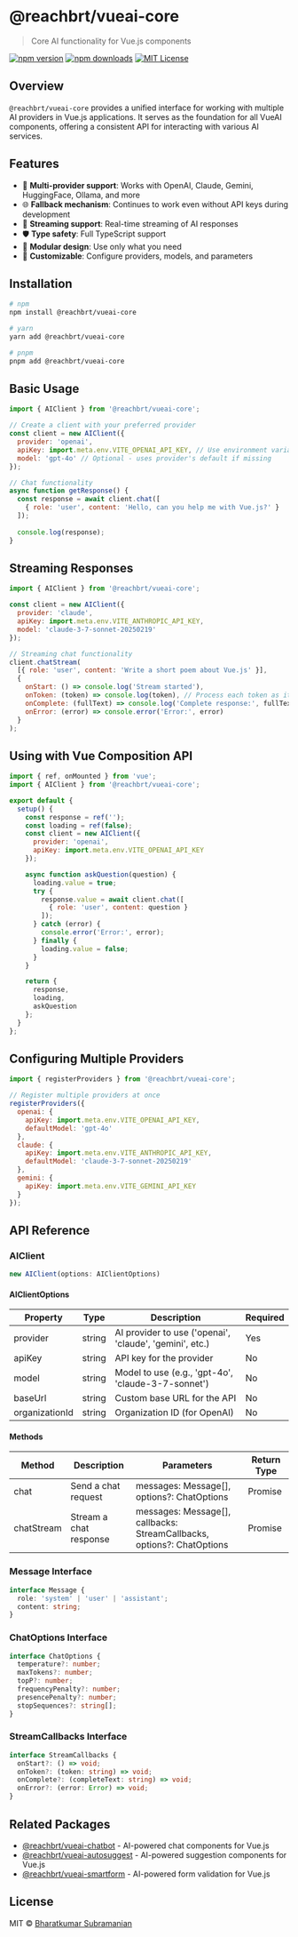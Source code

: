 # @reachbrt/vueai-core

> Core AI functionality for Vue.js components

[![npm version](https://img.shields.io/npm/v/@reachbrt/vueai-core.svg?style=flat-square)](https://www.npmjs.com/package/@reachbrt/vueai-core)
[![npm downloads](https://img.shields.io/npm/dm/@reachbrt/vueai-core.svg?style=flat-square)](https://www.npmjs.com/package/@reachbrt/vueai-core)
[![MIT License](https://img.shields.io/npm/l/@reachbrt/vueai-core.svg?style=flat-square)](https://github.com/reachbrt/vueai/blob/main/LICENSE)

## Overview

`@reachbrt/vueai-core` provides a unified interface for working with multiple AI providers in Vue.js applications. It serves as the foundation for all VueAI components, offering a consistent API for interacting with various AI services.

## Features

- 🔌 **Multi-provider support**: Works with OpenAI, Claude, Gemini, HuggingFace, Ollama, and more
- 🌐 **Fallback mechanism**: Continues to work even without API keys during development
- 🔄 **Streaming support**: Real-time streaming of AI responses
- 🛡️ **Type safety**: Full TypeScript support
- 🧩 **Modular design**: Use only what you need
- 🔧 **Customizable**: Configure providers, models, and parameters

## Installation

```bash
# npm
npm install @reachbrt/vueai-core

# yarn
yarn add @reachbrt/vueai-core

# pnpm
pnpm add @reachbrt/vueai-core
```

## Basic Usage

```javascript
import { AIClient } from '@reachbrt/vueai-core';

// Create a client with your preferred provider
const client = new AIClient({
  provider: 'openai',
  apiKey: import.meta.env.VITE_OPENAI_API_KEY, // Use environment variables for API keys
  model: 'gpt-4o' // Optional - uses provider's default if missing
});

// Chat functionality
async function getResponse() {
  const response = await client.chat([
    { role: 'user', content: 'Hello, can you help me with Vue.js?' }
  ]);
  
  console.log(response);
}
```

## Streaming Responses

```javascript
import { AIClient } from '@reachbrt/vueai-core';

const client = new AIClient({
  provider: 'claude',
  apiKey: import.meta.env.VITE_ANTHROPIC_API_KEY,
  model: 'claude-3-7-sonnet-20250219'
});

// Streaming chat functionality
client.chatStream(
  [{ role: 'user', content: 'Write a short poem about Vue.js' }],
  {
    onStart: () => console.log('Stream started'),
    onToken: (token) => console.log(token), // Process each token as it arrives
    onComplete: (fullText) => console.log('Complete response:', fullText),
    onError: (error) => console.error('Error:', error)
  }
);
```

## Using with Vue Composition API

```javascript
import { ref, onMounted } from 'vue';
import { AIClient } from '@reachbrt/vueai-core';

export default {
  setup() {
    const response = ref('');
    const loading = ref(false);
    const client = new AIClient({
      provider: 'openai',
      apiKey: import.meta.env.VITE_OPENAI_API_KEY
    });

    async function askQuestion(question) {
      loading.value = true;
      try {
        response.value = await client.chat([
          { role: 'user', content: question }
        ]);
      } catch (error) {
        console.error('Error:', error);
      } finally {
        loading.value = false;
      }
    }

    return {
      response,
      loading,
      askQuestion
    };
  }
};
```

## Configuring Multiple Providers

```javascript
import { registerProviders } from '@reachbrt/vueai-core';

// Register multiple providers at once
registerProviders({
  openai: {
    apiKey: import.meta.env.VITE_OPENAI_API_KEY,
    defaultModel: 'gpt-4o'
  },
  claude: {
    apiKey: import.meta.env.VITE_ANTHROPIC_API_KEY,
    defaultModel: 'claude-3-7-sonnet-20250219'
  },
  gemini: {
    apiKey: import.meta.env.VITE_GEMINI_API_KEY
  }
});
```

## API Reference

### AIClient

```typescript
new AIClient(options: AIClientOptions)
```

#### AIClientOptions

| Property | Type | Description | Required |
|----------|------|-------------|----------|
| provider | string | AI provider to use ('openai', 'claude', 'gemini', etc.) | Yes |
| apiKey | string | API key for the provider | No |
| model | string | Model to use (e.g., 'gpt-4o', 'claude-3-7-sonnet') | No |
| baseUrl | string | Custom base URL for the API | No |
| organizationId | string | Organization ID (for OpenAI) | No |

#### Methods

| Method | Description | Parameters | Return Type |
|--------|-------------|------------|-------------|
| chat | Send a chat request | messages: Message[], options?: ChatOptions | Promise<string> |
| chatStream | Stream a chat response | messages: Message[], callbacks: StreamCallbacks, options?: ChatOptions | Promise<void> |

### Message Interface

```typescript
interface Message {
  role: 'system' | 'user' | 'assistant';
  content: string;
}
```

### ChatOptions Interface

```typescript
interface ChatOptions {
  temperature?: number;
  maxTokens?: number;
  topP?: number;
  frequencyPenalty?: number;
  presencePenalty?: number;
  stopSequences?: string[];
}
```

### StreamCallbacks Interface

```typescript
interface StreamCallbacks {
  onStart?: () => void;
  onToken?: (token: string) => void;
  onComplete?: (completeText: string) => void;
  onError?: (error: Error) => void;
}
```

## Related Packages

- [@reachbrt/vueai-chatbot](https://www.npmjs.com/package/@reachbrt/vueai-chatbot) - AI-powered chat components for Vue.js
- [@reachbrt/vueai-autosuggest](https://www.npmjs.com/package/@reachbrt/vueai-autosuggest) - AI-powered suggestion components for Vue.js
- [@reachbrt/vueai-smartform](https://www.npmjs.com/package/@reachbrt/vueai-smartform) - AI-powered form validation for Vue.js

## License

MIT © [Bharatkumar Subramanian](https://github.com/reachbrt)
